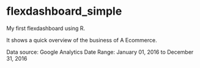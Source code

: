 # flexdashboard_simple

My first flexdashboard using R.

It shows a quick overview of the business of A Ecommerce.


Data source: Google Analytics
Date Range: January 01, 2016 to December 31, 2016

